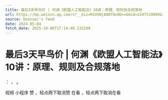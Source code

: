 ```yaml
---
title: 最后3天早鸟价 | 何渊《欧盟人工智能法》10讲：原理、规则及合规落地
url: https://mp.weixin.qq.com/s?__biz=MzU5NjA0OTQxOQ==&mid=2247519089&idx=3&sn=5f0c7683558d17629b4dd018f8c17585
source: Doonsec's feed
date: 2024-05-04
fetch_date: 2025-10-06T17:14:40.133209
---
```


# 最后3天早鸟价 | 何渊《欧盟人工智能法》10讲：原理、规则及合规落地

：
，
。

视频
小程序
赞
，轻点两下取消赞
在看
，轻点两下取消在看